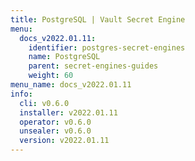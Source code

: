 ```yaml
---
title: PostgreSQL | Vault Secret Engine
menu:
  docs_v2022.01.11:
    identifier: postgres-secret-engines
    name: PostgreSQL
    parent: secret-engines-guides
    weight: 60
menu_name: docs_v2022.01.11
info:
  cli: v0.6.0
  installer: v2022.01.11
  operator: v0.6.0
  unsealer: v0.6.0
  version: v2022.01.11
---
```


